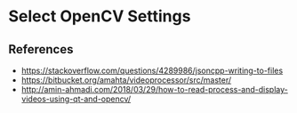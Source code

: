 # Select OpenCV Settings

## References

- https://stackoverflow.com/questions/4289986/jsoncpp-writing-to-files
- https://bitbucket.org/amahta/videoprocessor/src/master/
- http://amin-ahmadi.com/2018/03/29/how-to-read-process-and-display-videos-using-qt-and-opencv/